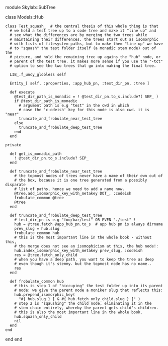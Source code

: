 module Skylab::SubTree

  class Models::Hub

    class Test_squash_  # the central thesis of this whole thing is that
      # we hold a test tree up to a code tree and make it "line up" and
      # see what the differences are by merging the two trees while
      # maintaining their differences. the trees start out as isomorphic
      # with lists of filesystem paths, but to make them "line up" we have
      # to "squash" the test folder itself (a monadic stem node) out of the
      # picture, and hold the remaining tree up agains the "hub" node, or
      # parent of the test tree. it makes more sense if you use the "-tct"
      # option to see the two trees that go into making the final tree.

      LIB_.f_uncy_globless self

      Entity_[ self, :properties, :app_hub_pn, :test_dir_pn, :tree ]

      def execute
        @test_dir_path_is_monadic = ! @test_dir_pn.to_s.include?( SEP_ )
        if @test_dir_path_is_monadic
          # argument path is e.g "test" in the cwd in which
          # case the 'c-odeish' key for this node is also cwd. it is "near"
          truncate_and_frobulate_near_test_tree
        else
          truncate_and_frobulate_deep_test_tree
        end
      end

    private

      def get_is_monadic_path
        ! @test_dir_pn.to_s.include? SEP_
      end

      def truncate_and_frobulate_near_test_tree
        # the topmost nodes of trees never have a name of their own out of
        # the box, because it is one tree generated from a possibly disparate
        # list of paths, hence we need to add a name now.
        @tree.add_isomorphic_key_with_metakey DOT_, :codeish
        frobulate_common @tree
        @tree
      end

      def truncate_and_frobulate_deep_test_tree
        # test_dir_pn is e.g "foo/bar/test" OR EVEN "./test" !
        hub = @tree.fetch @app_hub_pn.to_s  # app hub pn is always dirname
        prev_slug = hub.slug
        frobulate_common hub
        # this is the most important line in the whole book - without this,
        # the merge does not see an isomophicism at this, the hub node!:
        hub.index_isomorphic_key_with_metakey prev_slug, :codeish
        res = @tree.fetch_only_child
        # when you have a deep path, you want to keep the tree as deep
        # even though it's stemmy. but the topmost node has no name..
        res
      end

      def frobulate_common hub
        # this is step 1 of "hiccuping" the test folder up into its parent
        # node: we give the parent node a moniker slug that reflects this:
        hub.prepend_isomorphic_key(
          "#{ hub.slug } [ & #{ hub.fetch_only_child.slug } ]" )
        # step 2 is "sqaushing" the child node, eliminating it in the
        # stem chain entirely, whereby the parent gets child's children.
        # this is also the most important line in the whole book.
        hub.squash_only_child
        nil
      end
    end
  end
end
